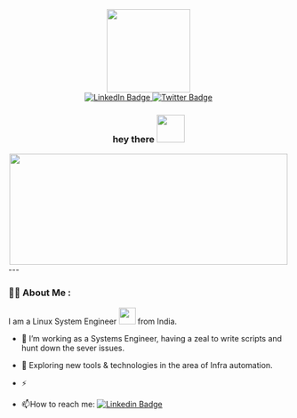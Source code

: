 <div id="header" align="center">
  <img src="https://media.giphy.com/media/ZVik7pBtu9dNS/giphy.gif" width="150"/>
</div>

<div id="badges" align="center">
  <a href="linkedin.com/in/viraj-desai-756119120">
    <img src="https://img.shields.io/badge/LinkedIn-blue?style=for-the-badge&logo=linkedin&logoColor=white" alt="LinkedIn Badge"/>
  </a>
  <a href="">
    <img src="https://img.shields.io/badge/Twitter-blue?style=for-the-badge&logo=twitter&logoColor=white" alt="Twitter Badge"/>
  </a>
</div>
<div id="count" align="center">
<img src="https://komarev.com/ghpvc/?username=desaiViraj&style=flat-square&color=blue" alt=""/>
</div>
<div id="msg" align="center">
<h3>
  hey there
  <img src="https://media.giphy.com/media/hvRJCLFzcasrR4ia7z/giphy.gif" width="50"/>
</h3>
</div>

<div align="center">
  <img src="https://media.giphy.com/media/dWesBcTLavkZuG35MI/giphy.gif" width="500" height="200"/>
</div>
---

### :woman_technologist: About Me :
I am a Linux System Engineer <img src="https://media.giphy.com/media/WUlplcMpOCEmTGBtBW/giphy.gif" width="30"> from India.
- :telescope: I’m working as a Systems Engineer, having a zeal to write scripts and hunt down the sever issues. 

- :seedling: Exploring new tools & technologies in the area of Infra automation.

- :zap: 

- :mailbox:How to reach me: [![Linkedin Badge](https://img.shields.io/badge/LinkedIn-blue?style=flat&logo=Linkedin&logoColor=white)](linkedin.com/in/viraj-desai-756119120)
